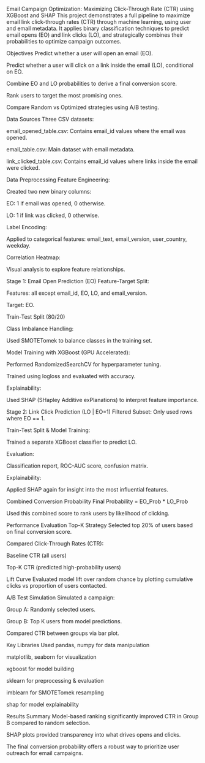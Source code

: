 Email Campaign Optimization: Maximizing Click-Through Rate (CTR) using XGBoost and SHAP
This project demonstrates a full pipeline to maximize email link click-through rates (CTR) through machine learning, using user and email metadata. It applies binary classification techniques to predict email opens (EO) and link clicks (LO), and strategically combines their probabilities to optimize campaign outcomes.

Objectives
Predict whether a user will open an email (EO).

Predict whether a user will click on a link inside the email (LO), conditional on EO.

Combine EO and LO probabilities to derive a final conversion score.

Rank users to target the most promising ones.

Compare Random vs Optimized strategies using A/B testing.

Data Sources
Three CSV datasets:

email_opened_table.csv: Contains email_id values where the email was opened.

email_table.csv: Main dataset with email metadata.

link_clicked_table.csv: Contains email_id values where links inside the email were clicked.

Data Preprocessing
Feature Engineering:

Created two new binary columns:

EO: 1 if email was opened, 0 otherwise.

LO: 1 if link was clicked, 0 otherwise.

Label Encoding:

Applied to categorical features: email_text, email_version, user_country, weekday.

Correlation Heatmap:

Visual analysis to explore feature relationships.

Stage 1: Email Open Prediction (EO)
Feature-Target Split:

Features: all except email_id, EO, LO, and email_version.

Target: EO.

Train-Test Split (80/20)

Class Imbalance Handling:

Used SMOTETomek to balance classes in the training set.

Model Training with XGBoost (GPU Accelerated):

Performed RandomizedSearchCV for hyperparameter tuning.

Trained using logloss and evaluated with accuracy.

Explainability:

Used SHAP (SHapley Additive exPlanations) to interpret feature importance.

Stage 2: Link Click Prediction (LO | EO=1)
Filtered Subset: Only used rows where EO == 1.

Train-Test Split & Model Training:

Trained a separate XGBoost classifier to predict LO.

Evaluation:

Classification report, ROC-AUC score, confusion matrix.

Explainability:

Applied SHAP again for insight into the most influential features.

Combined Conversion Probability
Final Probability = EO_Prob * LO_Prob

Used this combined score to rank users by likelihood of clicking.

Performance Evaluation
Top-K Strategy
Selected top 20% of users based on final conversion score.

Compared Click-Through Rates (CTR):

Baseline CTR (all users)

Top-K CTR (predicted high-probability users)

Lift Curve
Evaluated model lift over random chance by plotting cumulative clicks vs proportion of users contacted.

A/B Test Simulation
Simulated a campaign:

Group A: Randomly selected users.

Group B: Top K users from model predictions.

Compared CTR between groups via bar plot.

Key Libraries Used
pandas, numpy for data manipulation

matplotlib, seaborn for visualization

xgboost for model building

sklearn for preprocessing & evaluation

imblearn for SMOTETomek resampling

shap for model explainability

Results Summary
Model-based ranking significantly improved CTR in Group B compared to random selection.

SHAP plots provided transparency into what drives opens and clicks.

The final conversion probability offers a robust way to prioritize user outreach for email campaigns.
